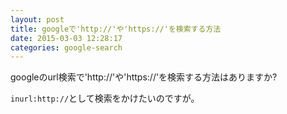 ```yaml
---
layout: post
title: googleで'http://'や'https://'を検索する方法
date: 2015-03-03 12:28:17
categories: google-search
---
```

<p>googleのurl検索で'http://'や'https://'を検索する方法はありますか?</p>

<p><code>inurl:http://</code>として検索をかけたいのですが。</p>
